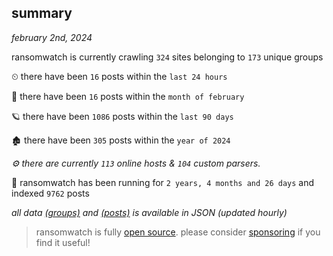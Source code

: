 
## summary
_february 2nd, 2024_

ransomwatch is currently crawling `324` sites belonging to `173` unique groups

⏲ there have been `16` posts within the `last 24 hours`

🦈 there have been `16` posts within the `month of february`

🪐 there have been `1086` posts within the `last 90 days`

🏚 there have been `305` posts within the `year of 2024`

_⚙️ there are currently `113` online hosts & `104` custom parsers._

🦕 ransomwatch has been running for `2 years, 4 months and 26 days` and indexed `9762` posts

_all data  [(groups)](http://ransomwhat.telemetry.ltd/groups) and [(posts)](http://ransomwhat.telemetry.ltd/posts) is available in JSON (updated hourly)_

> ransomwatch is fully [open source](https://github.com/joshhighet/ransomwatch#ransomwatch--). please consider [sponsoring](https://github.com/sponsors/joshhighet) if you find it useful!
